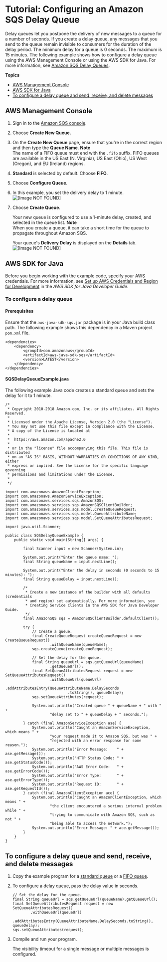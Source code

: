 # Tutorial: Configuring an Amazon SQS Delay Queue<a name="sqs-configure-delay-queue"></a>

Delay queues let you postpone the delivery of new messages to a queue for a number of seconds\. If you create a delay queue, any messages that you send to the queue remain invisible to consumers for the duration of the delay period\. The minimum delay for a queue is 0 seconds\. The maximum is 15 minutes\. The following example shows how to configure a delay queue using the AWS Management Console or using the AWS SDK for Java\. For more information, see [Amazon SQS Delay Queues](sqs-delay-queues.md)\.

**Topics**
+ [AWS Management Console](#sqs-configure-delay-queue-console)
+ [AWS SDK for Java](#sqs-configure-delay-queue-java)
+ [To configure a delay queue and send, receive, and delete messages](#configure-delay-queue-send-receive-delete-message-java-api)

## AWS Management Console<a name="sqs-configure-delay-queue-console"></a>

1. Sign in to the [Amazon SQS console](https://console.aws.amazon.com/sqs/)\.

1. Choose **Create New Queue\.**

1. On the **Create New Queue** page, ensure that you're in the correct region and then type the **Queue Name**\.
**Note**  
The name of a FIFO queue must end with the `.fifo` suffix\. FIFO queues are available in the US East \(N\. Virginia\), US East \(Ohio\), US West \(Oregon\), and EU \(Ireland\) regions\.

1. **Standard** is selected by default\. Choose **FIFO**\.

1. Choose **Configure Queue**\.

1. In this example, you set the delivery delay to 1 minute\.  
![\[Image NOT FOUND\]](http://docs.aws.amazon.com/AWSSimpleQueueService/latest/SQSDeveloperGuide/images/sqs-tutorials-configure-delay-queue-configure-parameters.png)

1. Choose **Create Queue**\.

   Your new queue is configured to use a 1\-minute delay, created, and selected in the queue list\.
**Note**  
When you create a queue, it can take a short time for the queue to propagate throughout Amazon SQS\.

   Your queue's **Delivery Delay** is displayed on the **Details** tab\.  
![\[Image NOT FOUND\]](http://docs.aws.amazon.com/AWSSimpleQueueService/latest/SQSDeveloperGuide/images/sqs-tutorials-configure-delay-queue-default.png)

## AWS SDK for Java<a name="sqs-configure-delay-queue-java"></a>

Before you begin working with the example code, specify your AWS credentials\. For more information, see [Set up AWS Credentials and Region for Development](http://docs.aws.amazon.com/sdk-for-java/v1/developer-guide/setup-credentials.html) in the *AWS SDK for Java Developer Guide*\.

### To configure a delay queue<a name="configure-delay-queue-java-api"></a>

#### Prerequisites<a name="configure-delay-queue-java-api-prerequisites"></a>

Ensure that the `aws-java-sdk-sqs.jar` package is in your Java build class path\. The following example shows this dependency in a Maven project `pom.xml` file\.

```
<dependencies>
    <dependency>
        <groupId>com.amazonaws</groupId>
        <artifactId>aws-java-sdk-sqs</artifactId>
        <version>LATEST</version>
    </dependency>
</dependencies>
```

#### SQSDelayQueueExample\.java<a name="configure-dead-letter-queue-java-api-code"></a>

The following example Java code creates a standard queue and sets the delay for it to 1 minute\.

```
/*
 * Copyright 2010-2018 Amazon.com, Inc. or its affiliates. All Rights Reserved.
 *
 * Licensed under the Apache License, Version 2.0 (the "License").
 * You may not use this file except in compliance with the License.
 * A copy of the License is located at
 *
 *  https://aws.amazon.com/apache2.0
 *
 * or in the "license" file accompanying this file. This file is distributed
 * on an "AS IS" BASIS, WITHOUT WARRANTIES OR CONDITIONS OF ANY KIND, either
 * express or implied. See the License for the specific language governing
 * permissions and limitations under the License.
 *
 */
						
import com.amazonaws.AmazonClientException;
import com.amazonaws.AmazonServiceException;
import com.amazonaws.services.sqs.AmazonSQS;
import com.amazonaws.services.sqs.AmazonSQSClientBuilder;
import com.amazonaws.services.sqs.model.CreateQueueRequest;
import com.amazonaws.services.sqs.model.QueueAttributeName;
import com.amazonaws.services.sqs.model.SetQueueAttributesRequest;

import java.util.Scanner;

public class SQSDelayQueueExample {
    public static void main(String[] args) {

        final Scanner input = new Scanner(System.in);

        System.out.print("Enter the queue name: ");
        final String queueName = input.nextLine();

        System.out.print("Enter the delay in seconds (0 seconds to 15 minutes): ");
        final String queueDelay = input.nextLine();

        /*
         * Create a new instance of the builder with all defaults (credentials
         * and region) set automatically. For more information, see
         * Creating Service Clients in the AWS SDK for Java Developer Guide.
         */
        final AmazonSQS sqs = AmazonSQSClientBuilder.defaultClient();

        try {
            // Create a queue.
            final CreateQueueRequest createQueueRequest = new CreateQueueRequest()
                    .withQueueName(queueName);
            sqs.createQueue(createQueueRequest);

            // Set the delay for the queue.
            final String queueUrl = sqs.getQueueUrl(queueName)
                    .getQueueUrl();
            final SetQueueAttributesRequest request = new SetQueueAttributesRequest()
                    .withQueueUrl(queueUrl)
                    .addAttributesEntry(QueueAttributeName.DelaySeconds
                            .toString(), queueDelay);
            sqs.setQueueAttributes(request);

            System.out.println("Created queue " + queueName + " with " +
                    "delay set to " + queueDelay + " seconds.");

        } catch (final AmazonServiceException ase) {
            System.out.println("Caught an AmazonServiceException, which means " +
                    "your request made it to Amazon SQS, but was " +
                    "rejected with an error response for some reason.");
            System.out.println("Error Message:    " + ase.getMessage());
            System.out.println("HTTP Status Code: " + ase.getStatusCode());
            System.out.println("AWS Error Code:   " + ase.getErrorCode());
            System.out.println("Error Type:       " + ase.getErrorType());
            System.out.println("Request ID:       " + ase.getRequestId());
        } catch (final AmazonClientException ace) {
            System.out.println("Caught an AmazonClientException, which means " +
                    "the client encountered a serious internal problem while " +
                    "trying to communicate with Amazon SQS, such as not " +
                    "being able to access the network.");
            System.out.println("Error Message: " + ace.getMessage());
        }
    }
}
```

## To configure a delay queue and send, receive, and delete messages<a name="configure-delay-queue-send-receive-delete-message-java-api"></a>

1. Copy the example program for a [standard queue](standard-queues-getting-started-java.md) or a [FIFO queue](FIFO-queues-getting-started-java.md)\.

1. To configure a delay queue, pass the delay value in seconds\.

   ```
   // Set the delay for the queue.
   final String queueUrl = sqs.getQueueUrl(queueName).getQueueUrl();
   final SetQueueAttributesRequest request = new SetQueueAttributesRequest()
           .withQueueUrl(queueUrl)
           .addAttributesEntry(QueueAttributeName.DelaySeconds.toString(), queueDelay);
   sqs.setQueueAttributes(request);
   ```

1. Compile and run your program\.

   The visibility timeout for a single message or multiple messages is configured\.